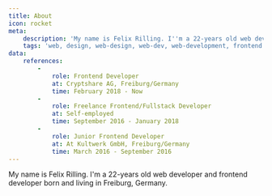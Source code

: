 ```yaml
---
title: About
icon: rocket
meta:
    description: 'My name is Felix Rilling. I''m a 22-years old web developer and frontend developer born and living in Freiburg, Germany.'
    tags: 'web, design, web-design, web-dev, web-development, frontend dev, frontend developer, felix, rilling, felix rilling'
data:
    references:
        - 
            role: Frontend Developer
            at: Cryptshare AG, Freiburg/Germany 
            time: February 2018 - Now
        -  
            role: Freelance Frontend/Fullstack Developer 
            at: Self-employed
            time: September 2016 - January 2018
        -  
            role: Junior Frontend Developer 
            at: At Kultwerk GmbH, Freiburg/Germany 
            time: March 2016 - September 2016
---
```


My name is Felix Rilling. I'm a 22-years old web developer and frontend developer born and living in Freiburg, Germany.
